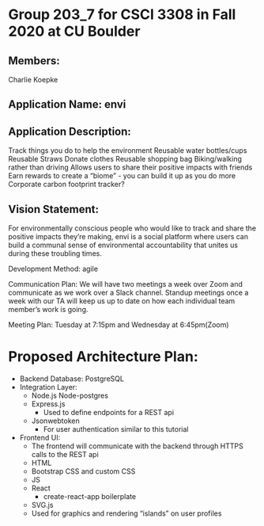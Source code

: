 # Group 203_7 for CSCI 3308 in Fall 2020 at CU Boulder
## Members:

Charlie Koepke

## Application Name: envi

## Application Description:
Track things you do to help the environment
Reusable water bottles/cups
Reusable Straws
Donate clothes
Reusable shopping bag
Biking/walking rather than driving
Allows users to share their positive impacts with friends
Earn rewards to create a “biome” - you can build it up as you do more
Corporate carbon footprint tracker?

## Vision Statement:
For environmentally conscious people who would like to track and share the positive impacts they’re making, envi is a social platform where users can build a communal sense of environmental accountability that unites us during these troubling times.

Development Method: agile

Communication Plan: We will have two meetings a week over Zoom and communicate as we work over a Slack channel. Standup meetings once a week with our TA will keep us up to date on how each individual team member’s work is going.

Meeting Plan: Tuesday at 7:15pm and Wednesday at 6:45pm(Zoom)



# Proposed Architecture Plan:

- Backend Database: PostgreSQL
- Integration Layer:
  - Node.js
   Node-postgres
  - Express.js
    - Used to define endpoints for a REST api
  - Jsonwebtoken
    - For user authentication similar to this tutorial
- Frontend UI:
  - The frontend will communicate with the backend through HTTPS calls to the REST api
  - HTML
  - Bootstrap CSS and custom CSS
  - JS
  - React
    - create-react-app boilerplate
  - SVG.js
  - Used for graphics and rendering “islands” on user profiles


